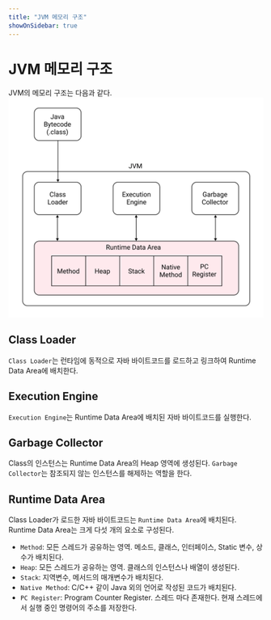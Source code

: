 ```yaml
---
title: "JVM 메모리 구조"
showOnSidebar: true
---
```


# JVM 메모리 구조
JVM의 메모리 구조는 다음과 같다.
![](./180104_jvm_memory_structure/1.png)

## Class Loader
`Class Loader`는 런타임에 동적으로 자바 바이트코드를 로드하고 링크하여 Runtime Data Area에 배치한다.

## Execution Engine
`Execution Engine`는 Runtime Data Area에 배치된 자바 바이트코드를 실행한다.

## Garbage Collector
Class의 인스턴스는 Runtime Data Area의 Heap 영역에 생성된다. `Garbage Collector`는 참조되지 않는 인스턴스를 해제하는 역할을 한다.

## Runtime Data Area
Class Loader가 로드한 자바 바이트코드는 `Runtime Data Area`에 배치된다. Runtime Data Area는 크게 다섯 개의 요소로 구성된다.

- `Method`: 모든 스레드가 공유하는 영역. 메소드, 클래스, 인터페이스, Static 변수, 상수가 배치된다.
- `Heap`: 모든 스레드가 공유하는 영역. 클래스의 인스턴스나 배열이 생성된다.
- `Stack`: 지역변수, 메서드의 매개변수가 배치된다.
- `Native Method`: C/C++ 같이 Java 외의 언어로 작성된 코드가 배치된다.
- `PC Register`: Program Counter Register. 스레드 마다 존재한다. 현재 스레드에서 실행 중인 명령어의 주소를 저장한다.